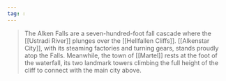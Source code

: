 ```yaml
---
tag: 💧
---
```

> The Alken Falls are a seven-hundred-foot fall cascade where the [[Ustradi River]] plunges over the [[Hellfallen Cliffs]].  [[Alkenstar City]], with its steaming factories and turning gears, stands proudly atop the Falls.  Meanwhile, the town of [[Martel]] rests at the foot of the waterfall, its two landmark towers climbing the full height of the cliff to connect with the main city above.








